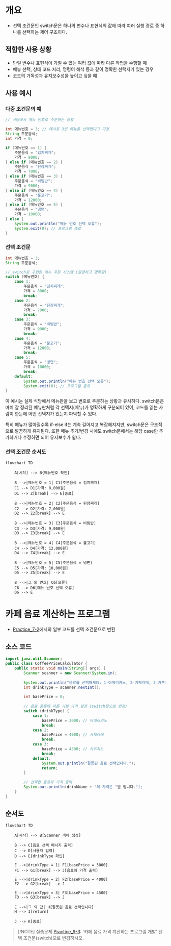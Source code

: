 
# 개요

- 선택 조건문인 switch문은 하나의 변수나 표현식의 값에 따라 여러 실행 경로 중 하나를 선택하는 제어 구조이다.

## 적합한 사용 상황

- 단일 변수나 표현식이 가질 수 있는 여러 값에 따라 다른 작업을 수행할 때
- 메뉴 선택, 상태 코드 처리, 명령어 해석 등과 같이 명확한 선택지가 있는 경우
- 코드의 가독성과 유지보수성을 높이고 싶을 때

## 사용 예시

### 다중 조건문의 예

```java
// 식당에서 메뉴 번호로 주문하는 상황

int 메뉴번호 = 3; // 예시로 3번 메뉴를 선택했다고 가정
String 주문음식;
int 가격 = 0;

if (메뉴번호 == 1) {
    주문음식 = "김치찌개";
    가격 = 8000;
} else if (메뉴번호 == 2) {
    주문음식 = "된장찌개";
    가격 = 7000;
} else if (메뉴번호 == 3) {
    주문음식 = "비빔밥";
    가격 = 9000;
} else if (메뉴번호 == 4) {
    주문음식 = "불고기";
    가격 = 12000;
} else if (메뉴번호 == 5) {
    주문음식 = "냉면";
    가격 = 10000;
} else {
    System.out.println("메뉴 번호 선택 오류");
    System.exit(0); // 프로그램 종료
}
```

### 선택 조건문

```java
int 메뉴번호 = 3;
String 주문음식;

// switch로 구현한 메뉴 주문 시스템 (깔끔하고 명확함)
switch (메뉴번호) {
    case 1:
        주문음식 = "김치찌개";
        가격 = 8000;
        break;
    case 2:
        주문음식 = "된장찌개";
        가격 = 7000;
        break;
    case 3:
        주문음식 = "비빔밥";
        가격 = 9000;
        break;
    case 4:
        주문음식 = "불고기";
        가격 = 12000;
        break;
    case 5:
        주문음식 = "냉면";
        가격 = 10000;
        break;
    default:
        System.out.println("메뉴 번호 선택 오류");
        System.exit(0); // 프로그램 종료
}
```

이 예시는 실제 식당에서 메뉴판을 보고 번호로 주문하는 상황과 유사하다. switch문은 마치 잘 정리된 메뉴판처럼 각 선택지(메뉴)가 명확하게 구분되어 있어, 코드를 읽는 사람이 한눈에 어떤 선택지가 있는지 파악할 수 있다.

특히 메뉴가 많아질수록 if-else if는 계속 길어지고 복잡해지지만, switch문은 구조적으로 깔끔하게 유지된다. 또한 메뉴 추가/변경 시에도 switch문에서는 해당 case만 추가하거나 수정하면 되어 유지보수가 쉽다.

### 선택 조건문 순서도

```mermaid
flowchart TD

    A[시작] --> B{메뉴번호 확인}

    B -->|메뉴번호 = 1| C1[주문음식 = 김치찌개]
    C1 --> D1[가격: 8,000원]
    D1 --> Z[break] --> E[종료]

    B -->|메뉴번호 = 2| C2[주문음식 = 된장찌개]
    C2 --> D2[가격: 7,000원]
    D2 --> Z2[break] --> E

    B -->|메뉴번호 = 3| C3[주문음식 = 비빔밥]
    C3 --> D3[가격: 9,000원]
    D3 --> Z3[break] --> E

    B -->|메뉴번호 = 4| C4[주문음식 = 불고기]
    C4 --> D4[가격: 12,000원]
    D4 --> Z4[break] --> E

    B -->|메뉴번호 = 5| C5[주문음식 = 냉면]
    C5 --> D5[가격: 10,000원]
    D5 --> Z5[break] --> E

    B -->|그 외 번호| C6[오류]
    C6 --> D6[메뉴 번호 선택 오류]
    D6 --> E
```

# 카페 음료 계산하는 프로그램

- [Practice_7-2](../Week_07/practice/Practice_7-2.md)에서의 일부 코드를 선택 조건문으로 변환

## 소스 코드
```java
import java.util.Scanner;
public class CoffeePriceCalculator {
    public static void main(String[] args) {
        Scanner scanner = new Scanner(System.in);
        
        System.out.println("음료를 선택하세요: 1-아메리카노, 2-카페라떼, 3-카푸치노");
        int drinkType = scanner.nextInt();
        
        int basePrice = 0;
        
        // 음료 종류에 따른 기본 가격 설정 (switch문으로 변경)
        switch (drinkType) {
            case 1:
                basePrice = 3000; // 아메리카노
                break;
            case 2:
                basePrice = 4000; // 카페라떼
                break;
            case 3:
                basePrice = 4500; // 카푸치노
                break;
            default:
                System.out.println("잘못된 음료 선택입니다.");
                return;
        }
		
		// 선택한 음료와 가격 출력
		System.out.println(drinkName + "의 가격은 "원 입니다.");
    }
}
```

## 순서도

```mermaid
flowchart TD

    A[시작] --> B[Scanner 객체 생성]

    B --> C[음료 선택 메시지 출력]
    C --> D[사용자 입력]
    D --> E{drinkType 확인}

    E -->|drinkType = 1| F1[basePrice = 3000]
    F1 --> G1[break] --> J[음료와 가격 출력]

    E -->|drinkType = 2| F2[basePrice = 4000]
    F2 --> G2[break] --> J

    E -->|drinkType = 3| F3[basePrice = 4500]
    F3 --> G3[break] --> J

    E -->|그 외 값| H[잘못된 음료 선택입니다]
    H --> I[return]

    J --> K[종료]
```



> [!NOTE] 실습문제
> [Practice_9-3](../Week_09/practice/Practice_9-3.md): '카페 음료 가격 계산하는 프로그램 개발' 선택 조건문(switch)으로 변경하시오.
